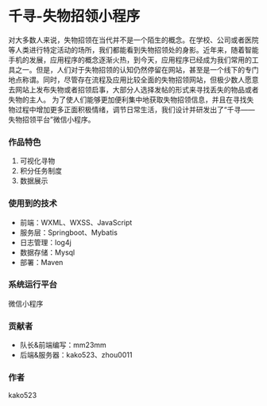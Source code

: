 # 千寻-失物招领小程序
对大多数人来说，失物招领在当代并不是一个陌生的概念。在学校、公司或者医院等人类进行特定活动的场所，我们都能看到失物招领处的身影。近年来，随着智能手机的发展，应用程序的概念逐渐火热，到今天，应用程序已经成为我们常用的工具之一。但是，人们对于失物招领的认知仍然停留在网站，甚至是一个线下的专门地点称谓。同时，尽管存在流程及应用比较全面的失物招领网站，但极少数人愿意去网站上发布失物或者招领启事，大部分人选择发帖的形式来寻找丢失的物品或者失物的主人。
为了使人们能够更加便利集中地获取失物招领信息，并且在寻找失物过程中增加更多正面积极情绪，调节日常生活，我们设计并研发出了“千寻——失物招领平台”微信小程序。
### 作品特色
1. 可视化寻物
2. 积分任务制度
3. 数据展示
### 使用到的技术
- 前端：WXML、WXSS、JavaScript
- 服务层：Springboot、Mybatis
- 日志管理：log4j
- 数据存储：Mysql
- 部署：Maven
### 系统运行平台
微信小程序
### 贡献者
- 队长&前端编写：mm23mm
- 后端&服务器：kako523、zhou0011
### 作者
kako523
